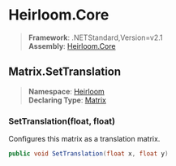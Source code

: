 # Heirloom.Core

> **Framework**: .NETStandard,Version=v2.1  
> **Assembly**: [Heirloom.Core][0]  

## Matrix.SetTranslation

> **Namespace**: [Heirloom][0]  
> **Declaring Type**: [Matrix][1]  

### SetTranslation(float, float)

Configures this matrix as a translation matrix.

```cs
public void SetTranslation(float x, float y)
```

[0]: ../../../Heirloom.Core.md
[1]: ../Matrix.md
